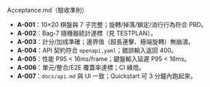 Acceptance.md（驗收準則）
- **A-001**：10×20 棋盤與 7 子完整；旋轉/掉落/鎖定/消行行為符合 PRD。
- **A-002**：Bag-7 隨機器統計達標（見 TESTPLAN）。
- **A-003**：計分/加成準確；邊界值（超長連擊、極端旋轉）無崩潰。
- **A-004**：API 契約符合 `openapi.yaml`；錯誤輸入返回 400。
- **A-005**：性能 P95 < 16ms/frame；鍵盤輸入延遲 P95 < 16ms。
- **A-006**：單元/整合/E2E 覆蓋率達標；CI 綠燈。
- **A-007**：`docs/api.md` 與 UI 一致；Quickstart 可 3 分鐘內跑起來。
